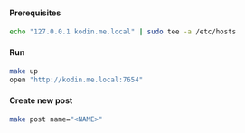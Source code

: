 #### Prerequisites
```sh
echo "127.0.0.1 kodin.me.local" | sudo tee -a /etc/hosts
```

#### Run
```sh
make up
open "http://kodin.me.local:7654"
```

#### Create new post
```sh
make post name="<NAME>"
```
